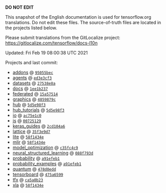 __DO NOT EDIT__

This snapshot of the English documentation is used for tensorflow.org
translations. Do not edit these files. The source-of-truth files are located in
the projects listed below.

Please submit translations from the GitLocalize project: https://gitlocalize.com/tensorflow/docs-l10n

Updated: Fri Feb 19 08:00:38 UTC 2021

Projects and last commit:

- [addons](https://github.com/tensorflow/addons/tree/master/docs) @ <a href='https://github.com/tensorflow/addons/commit/95055becd2618861fd759b9dcb41bbae8f12a4ed'><code>95055bec</code></a>
- [agents](https://github.com/tensorflow/agents/tree/master/docs) @ <a href='https://github.com/tensorflow/agents/commit/ed3e3cf3b20604f7373689a5486ea0bc2714891b'><code>ed3e3cf3</code></a>
- [datasets](https://github.com/tensorflow/datasets/tree/master/docs) @ <a href='https://github.com/tensorflow/datasets/commit/27538e8a4fc83b5b40dcac953546ec3ebf46a905'><code>27538e8a</code></a>
- [docs](https://github.com/tensorflow/docs/tree/master/site/en) @ <a href='https://github.com/tensorflow/docs/commit/1ee1b237a632139414f22f16e993535c2a48a68f'><code>1ee1b237</code></a>
- [federated](https://github.com/tensorflow/federated/tree/master/docs) @ <a href='https://github.com/tensorflow/federated/commit/15a57514eaaf516447f7f49d71c82c93255dc88f'><code>15a57514</code></a>
- [graphics](https://github.com/tensorflow/graphics/tree/master/tensorflow_graphics/g3doc) @ <a href='https://github.com/tensorflow/graphics/commit/4859879cde0a258fb725f7ea2342b4a0b4cc2347'><code>4859879c</code></a>
- [hub](https://github.com/tensorflow/hub/tree/master/docs) @ <a href='https://github.com/tensorflow/hub/commit/5d5e98f39204f504ee3ca2cfcb41126f4268a7d6'><code>5d5e98f3</code></a>
- [hub_tutorials](https://github.com/tensorflow/hub/tree/master/examples/colab) @ <a href='https://github.com/tensorflow/hub/commit/5d5e98f39204f504ee3ca2cfcb41126f4268a7d6'><code>5d5e98f3</code></a>
- [io](https://github.com/tensorflow/io/tree/master/docs) @ <a href='https://github.com/tensorflow/io/commit/ac75e1c0b0c89f5d25db48a3c6218ceeee0c1c6a'><code>ac75e1c0</code></a>
- [js](https://github.com/tensorflow/tfjs-website/tree/master/docs) @ <a href='https://github.com/tensorflow/tfjs-website/commit/00725129783d8ab4ad1650d3ec7e5b2739c78ff5'><code>00725129</code></a>
- [keras_guides](https://github.com/tensorflow/docs/tree/snapshot-keras/site/en/guide/keras) @ <a href='https://github.com/tensorflow/docs/commit/2cd104a6d38a07556c0e2125cb4e16c45c8bc332'><code>2cd104a6</code></a>
- [lattice](https://github.com/tensorflow/lattice/tree/master/docs) @ <a href='https://github.com/tensorflow/lattice/commit/35f3e9d7da7f90a700d7a903e1818e82965f245c'><code>35f3e9d7</code></a>
- [lite](https://github.com/tensorflow/tensorflow/tree/master/tensorflow/lite/g3doc) @ <a href='https://github.com/tensorflow/tensorflow/commit/58f1434ed42d2805d8fcdce673a83cd76eb5ff9a'><code>58f1434e</code></a>
- [mlir](https://github.com/tensorflow/tensorflow/tree/master/tensorflow/compiler/mlir/g3doc) @ <a href='https://github.com/tensorflow/tensorflow/commit/58f1434ed42d2805d8fcdce673a83cd76eb5ff9a'><code>58f1434e</code></a>
- [model_optimization](https://github.com/tensorflow/model-optimization/tree/master/tensorflow_model_optimization/g3doc) @ <a href='https://github.com/tensorflow/model-optimization/commit/c35fc4c9245ada8ee8c55ffa62f71e93abb3dbf6'><code>c35fc4c9</code></a>
- [neural_structured_learning](https://github.com/tensorflow/neural-structured-learning/tree/master/g3doc) @ <a href='https://github.com/tensorflow/neural-structured-learning/commit/088f793dde1b611c00b7bb7d10264bdf5e6d92fc'><code>088f793d</code></a>
- [probability](https://github.com/tensorflow/probability/tree/master/tensorflow_probability/g3doc) @ <a href='https://github.com/tensorflow/probability/commit/a91efeb17a6f6fdae97d3465878f5fc7fba12d30'><code>a91efeb1</code></a>
- [probability_examples](https://github.com/tensorflow/probability/tree/master/tensorflow_probability/examples/jupyter_notebooks) @ <a href='https://github.com/tensorflow/probability/commit/a91efeb17a6f6fdae97d3465878f5fc7fba12d30'><code>a91efeb1</code></a>
- [quantum](https://github.com/tensorflow/quantum/tree/master/docs) @ <a href='https://github.com/tensorflow/quantum/commit/478d0eddbe4556e5bb64348ef1d59cd7dcc8a6ac'><code>478d0edd</code></a>
- [tensorboard](https://github.com/tensorflow/tensorboard/tree/master/docs) @ <a href='https://github.com/tensorflow/tensorboard/commit/475a659931a3678f8637f6ad71c43bc72dafc351'><code>475a6599</code></a>
- [tfx](https://github.com/tensorflow/tfx/tree/master/docs) @ <a href='https://github.com/tensorflow/tfx/commit/ca5a0b23b87e3e4895726f8196d210ba58dff778'><code>ca5a0b23</code></a>
- [xla](https://github.com/tensorflow/tensorflow/tree/master/tensorflow/compiler/xla/g3doc) @ <a href='https://github.com/tensorflow/tensorflow/commit/58f1434ed42d2805d8fcdce673a83cd76eb5ff9a'><code>58f1434e</code></a>

